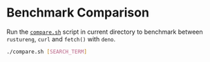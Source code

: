 # Benchmark Comparison

Run the [`compare.sh`](./compare.sh) script in current directory to benchmark between `rustureng`, `curl` and `fetch()` with `deno`.

```sh
./compare.sh [SEARCH_TERM]
```


